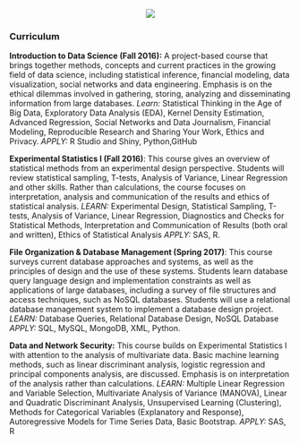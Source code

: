 <p align = "center">
<img src = "https://cdn1.datascience.smu.edu/static/images/smu-mds/program/color.png">
</p>


### Curriculum

**Introduction to Data Science (Fall 2016):** A project-based course that brings together methods, concepts and current practices in the growing field of data science, including statistical inference, financial modeling, data visualization, social networks and data engineering. Emphasis is on the ethical dilemmas involved in gathering, storing, analyzing and disseminating information from large databases. *Learn:* Statistical Thinking in the Age of Big Data, Exploratory Data Analysis (EDA), Kernel Density Estimation, Advanced Regression, Social Networks and Data Journalism, Financial Modeling, Reproducible Research and Sharing Your Work, Ethics and Privacy. *APPLY:* R Studio and Shiny, Python,GitHub

**Experimental Statistics I (Fall 2016)**: This course gives an overview of statistical methods from an experimental design perspective. Students will review statistical sampling, T-tests, Analysis of Variance, Linear Regression and other skills. Rather than calculations, the course focuses on interpretation, analysis and communication of the results and ethics of statistical analysis. *LEARN:* Experimental Design, Statistical Sampling, T-tests, Analysis of Variance, Linear Regression, Diagnostics and Checks for Statistical Methods, Interpretation and Communication of Results (both oral and written), Ethics of Statistical Analysis *APPLY:* SAS, R.

**File Organization & Database Management (Spring 2017)**: This course surveys current database approaches and systems, as well as the principles of design and the use of these systems. Students learn database query language design and implementation constraints as well as applications of large databases, including a survey of file structures and access techniques, such as NoSQL databases. Students will use a relational database management system to implement a database design project. *LEARN:* Database Queries, Relational Database Design, NoSQL Database *APPLY:* SQL, MySQL, MongoDB, XML, Python.

**Data and Network Security:** This course builds on Experimental Statistics I with attention to the analysis of multivariate data. Basic machine learning methods, such as linear discriminant analysis, logistic regression and principal components analysis, are discussed. Emphasis is on interpretation of the analysis rather than calculations. *LEARN:* Multiple Linear Regression and Variable Selection, Multivariate Analysis of Variance (MANOVA), Linear and Quadratic Discriminant Analysis, Unsupervised Learning (Clustering), Methods for Categorical Variables (Explanatory and Response), Autoregressive Models for Time Series Data, Basic Bootstrap. *APPLY:* SAS, R

